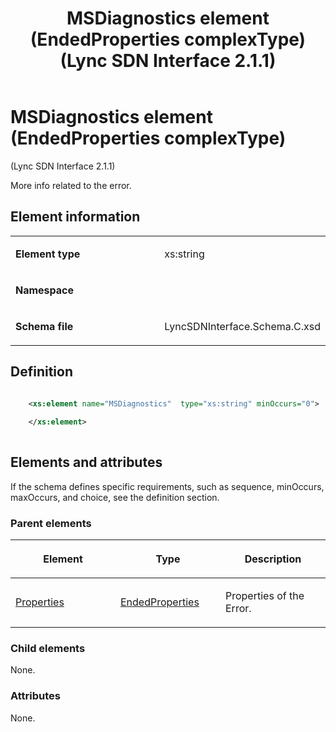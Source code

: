 ﻿---
title: MSDiagnostics element (EndedProperties complexType) (Lync SDN Interface 2.1.1)
TOCTitle: MSDiagnostics element (EndedProperties complexType)
ms:assetid: 7b048abc-fc86-1550-84fc-974792460a1d
ms:mtpsurl: https://msdn.microsoft.com/en-us/library/Dn912764(v=office.15)
ms:contentKeyID: 64126934
ms.date: 02/16/2015
mtps_version: v=office.15
dev_langs:
- xml
---

# MSDiagnostics element (EndedProperties complexType) 

(Lync SDN Interface 2.1.1)

More info related to the error.

## Element information

<table>
<colgroup>
<col style="width: 50%" />
<col style="width: 50%" />
</colgroup>
<tbody>
<tr class="odd">
<td><p><strong>Element type</strong></p></td>
<td><p>xs:string</p></td>
</tr>
<tr class="even">
<td><p><strong>Namespace</strong></p></td>
<td><p></p></td>
</tr>
<tr class="odd">
<td><p><strong>Schema file</strong></p></td>
<td><p>LyncSDNInterface.Schema.C.xsd</p></td>
</tr>
</tbody>
</table>


## Definition

```xml

    <xs:element name="MSDiagnostics"  type="xs:string" minOccurs="0">
    
    </xs:element>
  
```

## Elements and attributes

If the schema defines specific requirements, such as sequence, minOccurs, maxOccurs, and choice, see the definition section.

### Parent elements

<table>
<colgroup>
<col style="width: 33%" />
<col style="width: 33%" />
<col style="width: 33%" />
</colgroup>
<thead>
<tr class="header">
<th><p>Element</p></th>
<th><p>Type</p></th>
<th><p>Description</p></th>
</tr>
</thead>
<tbody>
<tr class="odd">
<td><p><a href="properties-element-endedtype-complextype-lync-sdn-interface-2-1-1.md">Properties</a></p></td>
<td><p><a href="endedproperties-complextype-lync-sdn-interface-2-1-1.md">EndedProperties</a></p></td>
<td><p>Properties of the Error.</p></td>
</tr>
</tbody>
</table>


### Child elements

None.

### Attributes

None.

